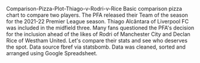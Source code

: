 Comparison-Pizza-Plot-Thiago-v-Rodri-v-Rice
Basic comparison pizza chart to compare two players. The PFA released their Team of the season for the 2021-22 Premier League season. Thiago Alcântara of Liverpool FC was included in the midfield three. Many fans questioned the PFA's decision for the inclusion ahead of the likes of Rodri of Manchester City and Declan Rice of Westham United. Let's compare their stats and see who deserves the spot.
Data source fbref via statsbomb. Data was cleaned, sorted and arranged using Google Spreadsheet.
